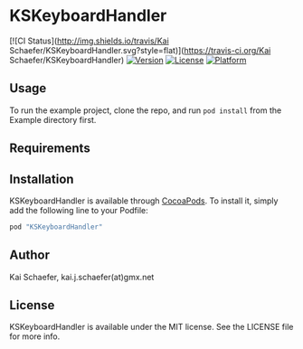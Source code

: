 # KSKeyboardHandler

[![CI Status](http://img.shields.io/travis/Kai Schaefer/KSKeyboardHandler.svg?style=flat)](https://travis-ci.org/Kai Schaefer/KSKeyboardHandler)
[![Version](https://img.shields.io/cocoapods/v/KSKeyboardHandler.svg?style=flat)](http://cocoapods.org/pods/KSKeyboardHandler)
[![License](https://img.shields.io/cocoapods/l/KSKeyboardHandler.svg?style=flat)](http://cocoapods.org/pods/KSKeyboardHandler)
[![Platform](https://img.shields.io/cocoapods/p/KSKeyboardHandler.svg?style=flat)](http://cocoapods.org/pods/KSKeyboardHandler)

## Usage

To run the example project, clone the repo, and run `pod install` from the Example directory first.

## Requirements

## Installation

KSKeyboardHandler is available through [CocoaPods](http://cocoapods.org). To install
it, simply add the following line to your Podfile:

```ruby
pod "KSKeyboardHandler"
```

## Author

Kai Schaefer, kai.j.schaefer(at)gmx.net

## License

KSKeyboardHandler is available under the MIT license. See the LICENSE file for more info.
